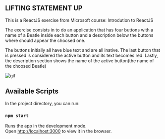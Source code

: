 ## LIFTING STATEMENT UP

This is a ReactJS exercise from Microsoft course: Introdution to ReactJS

The exercise consists in to do an application that has four buttons
 with a name of a Beatle inside each button and a description below the buttons where should appear the choosed one. 

The buttons initially all have blue text and are all inative. The last button that is pressed is considered the active button and its text becomes red. Lastly, the description section shows the name of the active button(the name of the choosed Beatle)

![gif](liftinguogif.gif)


## Available Scripts

In the project directory, you can run:

### `npm start`

Runs the app in the development mode.<br>
Open [http://localhost:3000](http://localhost:3000) to view it in the browser.